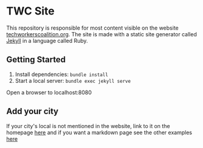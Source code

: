 # TWC Site

This repository is responsible for most content visible on the website [techworkerscoalition.org](https://techworkerscoalition.org). The site is made with a static site generator called [Jekyll](https://jekyllrb.com/) in a language called Ruby.

## Getting Started

1. Install dependencies: `bundle install`
2. Start a local server: `bundle exec jekyll serve`

Open a browser to localhost:8080

## Add your city

If your city's local is not mentioned in the website, link to it on the homepage [here](_layouts/home.html) and if you want a markdown page see the other examples [here](city_local)
